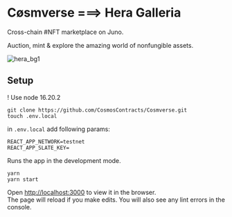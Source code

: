 # Cøsmverse ===> Hera Galleria

Cross-chain #NFT marketplace on 
Juno.

Auction, mint & explore the amazing world of nonfungible assets. 


![hera_bg1](https://github.com/jaredrsommer/cosmverse/assets/51533784/dfa50b8c-8965-4d7b-9dd8-7be797f18e3b)



## Setup
! Use node 16.20.2
```
git clone https://github.com/CosmosContracts/Cosmverse.git
touch .env.local
```

in `.env.local` add following params:
```
REACT_APP_NETWORK=testnet
REACT_APP_SLATE_KEY=
```

Runs the app in the development mode.
```
yarn
yarn start
```

Open [http://localhost:3000](http://localhost:3000) to view it in the browser.     
The page will reload if you make edits. You will also see any lint errors in the console.

